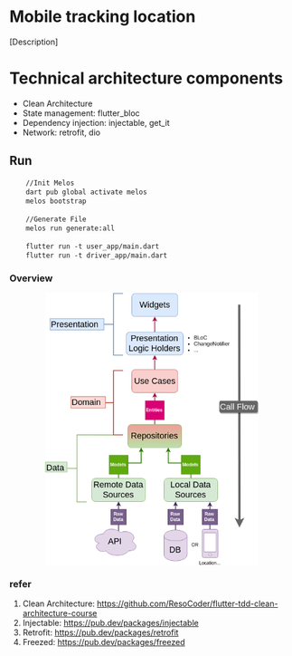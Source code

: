 # Mobile tracking location

[Description]

# Technical architecture components
- Clean Architecture
- State management: flutter_bloc
- Dependency injection: injectable, get_it
- Network: retrofit, dio

## Run
```
    //Init Melos
    dart pub global activate melos
    melos bootstrap
    
    //Generate File
    melos run generate:all 

    flutter run -t user_app/main.dart
    flutter run -t driver_app/main.dart
```

### Overview
<img src="./architecture-proposal.png" style="display: block; margin-left: auto; margin-right: auto; width: 75%;"/>

### refer
1. Clean Architecture: https://github.com/ResoCoder/flutter-tdd-clean-architecture-course
2. Injectable: https://pub.dev/packages/injectable
3. Retrofit: https://pub.dev/packages/retrofit
4. Freezed: https://pub.dev/packages/freezed
